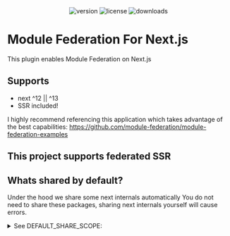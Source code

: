 <div align="center">
	<!--  for version -->
  <img src="https://img.shields.io/npm/v/@module-federation/nextjs-mf" alt="version" >
	<img src="https://img.shields.io/npm/l/@module-federation/nextjs-mf.svg?" alt="license" >
  <!-- for downloads -->
  <img src="https://img.shields.io/npm/dt/@module-federation/nextjs-mf" alt="downloads">
 </div>

# Module Federation For Next.js

This plugin enables Module Federation on Next.js

## Supports

- next ^12 || ^13
- SSR included!

I highly recommend referencing this application which takes advantage of the best capabilities:
https://github.com/module-federation/module-federation-examples

## This project supports federated SSR

## Whats shared by default?

Under the hood we share some next internals automatically
You do not need to share these packages, sharing next internals yourself will cause errors.

<details>
<summary> See DEFAULT_SHARE_SCOPE:</summary>

<details>
<summary> See DEFAULT_SHARE_SCOPE:</summary>

```js
const DEFAULT_SHARE_SCOPE = {
  react: {
    singleton: true,
    requiredVersion: false,
  },
  'react/': {
    singleton: true,
    requiredVersion: false,
  },
  'react-dom': {
    singleton: true,
    requiredVersion: false,
  },
  'next/dynamic': {
    requiredVersion: false,
    singleton: true,
  },
  'styled-jsx': {
    requiredVersion: false,
    singleton: true,
  },
  'styled-jsx/style': {
    requiredVersion: false,
    singleton: true,
  },
  'next/link': {
    requiredVersion: false,
    singleton: true,
  },
  'next/router': {
    requiredVersion: false,
    singleton: true,
  },
  'next/script': {
    requiredVersion: false,
    singleton: true,
  },
  'next/head': {
    requiredVersion: false,
    singleton: true,
  },
};
```

</details>

## Usage

```js
const SampleComponent = dynamic(() => import('next2/sampleComponent'), {
  ssr: false,
});
```

If you want support for sync imports. It is possible in next@12 as long as there is an async boundary.

#### See the implementation here: https://github.com/module-federation/module-federation-examples/tree/master/nextjs/home/pages

With async boundary installed at the page level. You can then do the following

```js
if (process.browser) {
  const SomeHook = require('next2/someHook');
}
// if client only file
import SomeComponent from 'next2/someComponent';
```

Make sure you are using `mini-css-extract-plugin@2` - version 2 supports resolving assets through `publicPath:'auto'`

## Demo

You can see it in action here: https://github.com/module-federation/module-federation-examples/tree/master/nextjs

## Options

This plugin works exactly like ModuleFederationPlugin, use it as you'd normally.
Note that we already share react and next stuff for you automatically.

Also NextFederationPlugin has own optional argument `extraOptions` where you can unlock additional features of this plugin:

```js
new NextFederationPlugin({
  name: '',
  filename: '',
  remotes: {},
  exposes: {},
  shared: {},
  extraOptions: {
    verbose: boolean, // `false` by default
    exposePages: boolean, // `false` by default
    enableImageLoaderFix: boolean, // `false` by default
    enableUrlLoaderFix: boolean, // `false` by default
    automaticAsyncBoundary: boolean, // `false` by default
    skipSharingNextInternals: boolean, // `false` by default
  },
});
```

- `exposePages` – exposes automatically all nextjs pages for you and theirs `./pages-map`.
- `enableImageLoaderFix` – adds public hostname to all assets bundled by `nextjs-image-loader`. So if you serve remoteEntry from `http://example.com` then all bundled assets will get this hostname in runtime. It's something like Base URL in HTML but for federated modules.
- `enableUrlLoaderFix` – adds public hostname to all assets bundled by `url-loader`.
- `automaticAsyncBoundary` – adds automatic async boundary for all federated modules. It's required for sync imports to work.
- `skipSharingNextInternals` – disables sharing of next internals. You can use it if you want to share next internals yourself or want to use this plugin on non next applications

### BREAKING CHANGE ABOUT SHARED MODULES:

Previously, we used to "rekey" all shared packages used in a host in order to prevent eager consumption issues. However, this caused unforeseen issues when trying to share a singleton package, as the package would end up being bundled multiple times per page.

As a result, we have had to stop rekeying shared modules in userland and only do so on internal Next packages themselves.

If you need to dangerously share a package using the old method, you can do so by using the following code:

```js
const shared = {
  fakeLodash: {
    import: 'lodash',
    shareKey: 'lodash',
  },
};
```

Please note that this method is now considered dangerous and should be used with caution.

## Demo

You can see it in action here: https://github.com/module-federation/module-federation-examples/pull/2147

## Implementing the Plugin

1. Use `NextFederationPlugin` in your `next.config.js` of the app that you wish to expose modules from. We'll call this "next2".

```js
// next.config.js
// either from default
const NextFederationPlugin = require('@module-federation/nextjs-mf').default;
// or named export
const { NextFederationPlugin } = require('@module-federation/nextjs-mf');

module.exports = {
  webpack(config, options) {
    const { isServer } = options;
    config.plugins.push(
      new NextFederationPlugin({
        name: 'next2',
        remotes: {
          next1: `next1@http://localhost:3001/_next/static/${
            isServer ? 'ssr' : 'chunks'
          }/remoteEntry.js`,
        },
        filename: 'static/chunks/remoteEntry.js',
        exposes: {
          './title': './components/exposedTitle.js',
          './checkout': './pages/checkout',
        },
        shared: {
          // whatever else
        },
      })
    );

    return config;
  },
};

// _app.js or some other file in as high up in the app (like next's new layouts)
// this ensures various parts of next.js are imported and "used" somewhere so that they wont be tree shaken out
// note: this is optional in the latest release, as it is auto-injected by NextFederationPlugin now
import '@module-federation/nextjs-mf/src/include-defaults';
```

2. For the consuming application, we'll call it "next1", add an instance of the ModuleFederationPlugin to your webpack config, and ensure you have a [custom Next.js App](https://nextjs.org/docs/advanced-features/custom-app) `pages/_app.js` (or `.tsx`):
   Inside that \_app.js or layout.js file, ensure you import `include-defaults` file (this is now optional as include-defaults is auto injected into \_app)

```js
// next.config.js

const { NextFederationPlugin } = require('@module-federation/nextjs-mf');

module.exports = {
  webpack(config, options) {
    const { isServer } = options;
    config.plugins.push(
      new NextFederationPlugin({
        name: 'next1',
        remotes: {
          next2: `next2@http://localhost:3000/_next/static/${
            isServer ? 'ssr' : 'chunks'
          }/remoteEntry.js`,
        },
      })
    );

    return config;
  },
};

// _app.js or some other file in as high up in the app (like next's new layouts)
// this ensures various parts of next.js are imported and "used" somewhere so that they wont be tree shaken out
// note: this is optional in the latest release, as it is auto-injected by NextFederationPlugin now
import '@module-federation/nextjs-mf/src/include-defaults';
```

4. Use next/dynamic or low level api to import remotes.

```js
import dynamic from 'next/dynamic';

const SampleComponent = dynamic(
  () => window.next2.get('./sampleComponent').then((factory) => factory()),
  {
    ssr: false,
  }
);

// or

const SampleComponent = dynamic(() => import('next2/sampleComponent'), {
  ssr: false,
});
```

## Beta: Delegate modules

Delegate modules are a new feature in module federation that allow you to control the
loading process of remote modules by delegating it to an internal file bundled by webpack.
This is done by exporting a promise in the delegate file that resolves to a remote/container interface.

A container interface is the low-level `{get, init}` API that remote entries expose to a consuming app.
In the browser, a remote container would be window.app1, and in Node, it would be `global.__remote_scope__.app1`.

To use delegate modules, a method for script loading must be implemented in the delegate file.
A common method is to use webpack's built-in `__webpack_require__.l` method, but any method can be used.
This method is exposed to the runtime and is the same method that webpack uses internally to load remotes.

**Delegate modules will require a minimum version of 6.1.x across all apps,
since consumers will need to be able to handle the new container interface.**

The beta does not currently support chunk flushing, this will be added in a future release.

Here's an example of using a delegate module with `__webpack_require__.l`:

<details>
  <summary>See Example: (click)  </summary>
In this example, the delegate module exports a promise that
loads the remote entry script located at "http://localhost:3000/_next/static/chunks/remoteEntry.js" 
based on the `__resourceQuery` variable, which is set by webpack at runtime.
If an error occurs while loading the script, a custom error object is created and the promise is rejected with this error.

```js
//next.config.js
const { createDelegatedModule } = require('@module-federation/utilities');
const remotes = {
  checkout: createDelegatedModule(require.resolve('./remote-delegate.js'), {
    remote: `checkout@http://localhost:3002/_next/static/${
      isServer ? 'ssr' : 'chunks'
    }/remoteEntry.js`,
  }),
};

//remote-delegate.js
import { importDelegatedModule } from '@module-federation/utilities';

module.exports = new Promise((resolve, reject) => {
  console.log('Delegate being called for', __resourceQuery);
  const currentRequest = new URLSearchParams(__resourceQuery).get('remote');

  const [global, url] = currentRequest.split('@');

  importDelegatedModule({
    global,
    url,
  })
    .then((container) => {
      resolve(container);
    })
    .catch((err) => reject(err));
});
```

</details>

In the `next.config.js` file, where remotes are configured in the module federation plugin,
you can use the internal hint to tell webpack to use an internal file as the remote entry.
This is done by replacing the typical global@url syntax with `internal ./path/to/module`.

Webpack has several hint types:

- `internal `
- `promise `
- `import `
- `external `
- `script `

The `global@url` syntax is actually script hint: `script global@url`

If you want to use the same file for handling all remote entries, you can pass information to the delegate module using query parameters.
Webpack will pass the query parameters to the module as a string, this is known as `__resourceQuery`.
It allows you to pass information to the delegate module, so it knows what webpack is currently asking for.

You can use query parameters to pass data to a module, webpack will pass the query parameters to the module as a string.

For more information on `__resourceQuery` visit: https://webpack.js.org/api/module-variables/#__resourcequery-webpack-specific.

```js
// next.config.js

const remotes = {
  // pass pointer to remote-delegate, pass delegate remote name as query param,
  // at runtime webpack will pass this as __resourceQuery
  shop: `internal ./remote-delegate.js?remote=shop@http://localhost:3001/_next/static/${
    isServer ? 'ssr' : 'chunks'
  }/remoteEntry.js`,
  checkout: `internal ./remote-delegate.js?remote=checkout@http://localhost:3002/_next/static/${
    isServer ? 'ssr' : 'chunks'
  }/remoteEntry.js`,
};
```

#### Expand below to see a full example:

<details>
  <summary>See Full configuration with no helpers: (click) </summary>

```js
// next.config.js

const remotes = {
  // pass pointer to remote-delegate, pass deletae remote name as query param,
  // at runtime webpack will pass this as __resourceQuery
  shop: `internal ./remote-delegate.js?remote=shop@http://localhost:3001/_next/static/${
    isServer ? 'ssr' : 'chunks'
  }/remoteEntry.js`,
  checkout: `internal ./remote-delegate.js?remote=checkout@http://localhost:3002/_next/static/${
    isServer ? 'ssr' : 'chunks'
  }/remoteEntry.js`,
};

// remote-delegate.js
module.exports = new Promise((resolve, reject) => {
  // some node specific for NodeFederation
  if (!global.__remote_scope__) {
    // create a global scope for container, similar to how remotes are set on window in the browser
    global.__remote_scope__ = {
      _config: {},
    };
  }
  console.log('Delegate being called for', __resourceQuery);
  // get "remote" off resource query, returns url@global
  const currentRequest = new URLSearchParams(__resourceQuery).get('remote');
  // parse syntax
  const [containerGlobal, url] = currentRequest.split('@');
  // if node server, register the containers known origins
  if (typeof window === 'undefined') {
    global.__remote_scope__._config[global] = url;
  }
  const __webpack_error__ = new Error();
  // if you use NodeFederationPlugin, ive build a server-side version of __webpack_require__.l, with the same api.
  // this is how module federation works on the server, i wrote server-side chunk loading.
  __webpack_require__.l(
    url,
    function (event) {
      // resolve promise with container, for browser env or node env.
      const container =
        typeof window === 'undefined'
          ? global.__remote_scope__[containerGlobal]
          : window[containerGlobal];
      console.log('delegate resolving', container);
      if (typeof container !== 'undefined') return resolve(container);
      var realSrc = event && event.target && event.target.src;
      __webpack_error__.message =
        'Loading script failed.\\n(' + event.message + ': ' + realSrc + ')';
      __webpack_error__.name = 'ScriptExternalLoadError';
      __webpack_error__.stack = event.stack;
      reject(__webpack_error__);
    },
    containerGlobal
  );
});
```

</details>

## Utilities

Ive added a util for dynamic chunk loading, in the event you need to load remote containers dynamically.

**InjectScript**

```js
import { injectScript } from '@module-federation/nextjs-mf/utils';
// if i have remotes in my federation plugin, i can pass the name of the remote
injectScript('home').then((remoteContainer) => {
  remoteContainer.get('./exposedModule');
});
// if i want to load a custom remote not known at build time.

injectScript({
  global: 'home',
  url: 'http://somthing.com/remoteEntry.js',
}).then((remoteContainer) => {
  remoteContainer.get('./exposedModule');
});
```

**revalidate**

Enables hot reloading of node server (not client) in production.
This is recommended, without it - servers will not be able to pull remote updates without a full restart.

More info here: https://github.com/module-federation/nextjs-mf/tree/main/packages/node#utilities

```js
// __document.js

import { revalidate } from '@module-federation/nextjs-mf/utils';
import Document, { Html, Head, Main, NextScript } from 'next/document';
class MyDocument extends Document {
  static async getInitialProps(ctx) {
    const initialProps = await Document.getInitialProps(ctx);

    // can be any lifecycle or implementation you want
    ctx?.res?.on('finish', () => {
      revalidate().then((shouldUpdate) => {
        console.log('finished sending response', shouldUpdate);
      });
    });

    return initialProps;
  }
  render() {
    return (
      <Html>
        <Head />
        <body>
          <Main />
          <NextScript />
        </body>
      </Html>
    );
  }
}
```

## Contact

If you have any questions or need to report a bug
<a href="https://twitter.com/ScriptedAlchemy"> Reach me on Twitter @ScriptedAlchemy</a>

Or join this discussion thread: https://github.com/module-federation/module-federation-examples/discussions/978
